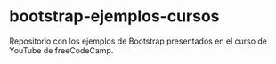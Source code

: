# bootstrap-ejemplos-cursos
Repositorio con los ejemplos de Bootstrap presentados en el curso de YouTube de freeCodeCamp. 
